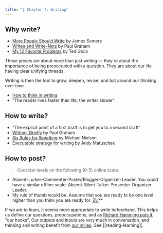 ```yaml
---
title: "§ Chapter 4: Writing"
---
```

## Why write?
- [More People Should Write](https://jsomers.net/blog/more-people-should-write) by James Somers
- [Writes and Write-Nots](https://www.paulgraham.com/writes.html) by Paul Graham
- [My 12 Favorite Problems](https://www.honest-broker.com/p/my-12-favorite-problems?__readwiseLocation=) by Ted Gioia

These pieces are about more than just writing — they're about the importance of being preoccupied with a question. They are about our life having clear unifying threads. 

Writing is then the tool to grow, deepen, revise, and bat around our thinking over time
- [How to think in writing](https://www.henrikkarlsson.xyz/p/writing-to-think)
- "The reader lives faster than life, the writer slower".

## How to write?
- “The explicit point of a first draft is to get you to a second draft”
- [Writing, Briefly](https://paulgraham.com/writing44.html) by Paul Graham
- [Six Rules for Rewriting](https://michaelnielsen.org/blog/six-rules-for-rewriting/) by Michael Nielsen
- [Executable strategy for writing](https://notes.andymatuschak.org/zCknixwETdFm1MWdWPwMcXs) by Andy Matuschak

## How to post?
> Consider levels on the following (0-5) online scale:
- Absent-Lurker-Commenter-Poster/Blogger-Organizer-Leader. You could have a similar offline scale: Absent-Silent-Talker-Presenter-Organizer-Leader.
- My rule of thumb would be: Assume that you are ready to be one level higher than you think you are ready for. [Zvi](https://thezvi.wordpress.com/2017/04/09/youre-good-enough-youre-smart-enough-and-people-would-like-you/)**

If we are to learn, it seems more appropriate to write beforehand. This helps us define our questions, preoccupations, and as [Richard Hamming puts it](https://www.cs.virginia.edu/~robins/YouAndYourResearch.html), "our hooks". Our outputs and inputs are very much in conversation, and thinking and writing benefit from [our milieu](https://www.henrikkarlsson.xyz/p/first-we-shape-our-social-graph-then). See [[reading-learning]].